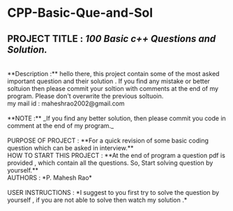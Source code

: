 # CPP-Basic-Que-and-Sol
## PROJECT TITLE :   ***100 Basic c++ Questions and Solution.***
<br />
**Description :** hello there, this project contain some of the most asked important question and their solution . If you find any mistake or better soltuion then please commit your soltion with comments at the end of my program. Please don't overwrite the previous soltuoin. 
<br /> my mail id : maheshrao2002@gmail.com 
<br />
<br />
**NOTE :** _If you find any better solution, then please commit you code in comment at the end of my program._
<br />
<br />
PURPOSE OF PROJECT :   **For a quick revision of some basic coding question which can be asked in interview.** 
<br />
HOW TO START THIS PROJECT :   **At the end of program a question pdf is provided , which contain all the questions. So, Start solving question by yourself.** 
<br /> 
AUTHORS : *P. Mahesh Rao* 
<br />
<br />
USER INSTRUCTIONS :   *I suggest to you first try to solve the question by yourself , if you are not able to solve then watch my solution .*

